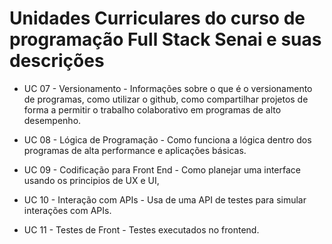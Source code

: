 # Unidades Curriculares do curso de programação Full Stack Senai e suas descrições 

- UC 07 - Versionamento - Informações sobre o que é o versionamento de programas, como utilizar o github, como compartilhar projetos de forma a permitir o trabalho colaborativo em programas de alto desempenho.  

- UC 08 - Lógica de Programação - Como funciona a lógica dentro dos programas de alta performance e aplicações básicas.  

- UC 09 - Codificação para Front End - Como planejar uma interface usando os principios de UX e UI,

- UC 10 - Interação com APIs - Usa de uma API de testes para simular interações com APIs.

- UC 11 - Testes de Front - Testes executados no frontend.